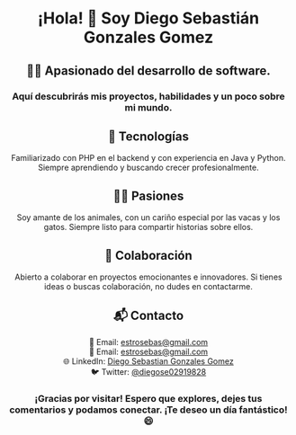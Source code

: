 <h1 align="center">¡Hola! 🙌 Soy Diego Sebastián Gonzales Gomez</h1>

<h2 align="center">👨‍💻 Apasionado del desarrollo de software.</h2>
<h3 align="center">Aquí descubrirás mis proyectos, habilidades y un poco sobre mi mundo.</h3>

<h2 align="center">👾 Tecnologías</h2>
<p align="center">Familiarizado con PHP en el backend y con experiencia en Java y Python. Siempre aprendiendo y buscando crecer profesionalmente.</p>

<h2 align="center">🐄🐱 Pasiones</h2>
<p align="center">Soy amante de los animales, con un cariño especial por las vacas y los gatos. Siempre listo para compartir historias sobre ellos.</p>

<h2 align="center">🤝 Colaboración</h2>
<p align="center">Abierto a colaborar en proyectos emocionantes e innovadores. Si tienes ideas o buscas colaboración, no dudes en contactarme.</p>

<h2 align="center">📬 Contacto</h2>
<p align="center">
📧 Email: <a href="mailto:estrosebas@gmail.com">estrosebas@gmail.com</a><br>
📧 Email: <a href="mailto:diegosebastiangonzalesgomez@gmail.com">estrosebas@gmail.com</a><br>
🌐 LinkedIn: <a href="https://www.linkedin.com/in/diego-sebastian-gonzales-gomez-a9b0a1212/">Diego Sebastian Gonzales Gomez</a><br>
🐦 Twitter: <a href="https://twitter.com/diegose02919828">@diegose02919828</a>
</p>

<h3 align="center">¡Gracias por visitar! Espero que explores, dejes tus comentarios y podamos conectar. ¡Te deseo un día fantástico! 😄</h3>
